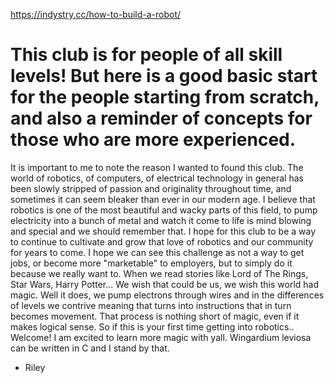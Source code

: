 https://indystry.cc/how-to-build-a-robot/

# This club is for people of all skill levels! But here is a good basic start for the people starting from scratch, and also a reminder of concepts for those who are more experienced.


It is important to me to note the reason I wanted to found this club. The world of robotics, of computers, of electrical technology in general has been slowly stripped of passion and originality throughout time, 
and sometimes it can seem bleaker than ever in our modern age.
I believe that robotics is one of the most beautiful and wacky parts of this field, to pump electricity into a bunch of metal and watch it come to life is mind blowing and special and we should remember that.
I hope for this club to be a way to continue to cultivate and grow that love of robotics and our community for years to come. I hope we can see this challenge as not a way to get jobs, or become more "marketable" to employers, but to simply do it because we really want to.
When we read stories like Lord of The Rings, Star Wars, Harry Potter... We wish that could be us, we wish this world had magic. Well it does, we pump electrons through wires and in the differences of levels we contrive meaning that turns into instructions that in turn becomes movement.
That process is nothing short of magic, even if it makes logical sense.
So if this is your first time getting into robotics.. Welcome! I am excited to learn more magic with yall. Wingardium leviosa can be written in C and I stand by that.

- Riley
